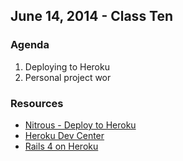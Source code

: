 ## June 14, 2014 - Class Ten

### Agenda
1. Deploying to Heroku
2. Personal project wor

### Resources
* [Nitrous - Deploy to Heroku](http://help.nitrous.io/heroku/)
* [Heroku Dev Center](https://devcenter.heroku.com/)
* [Rails 4 on Heroku](https://devcenter.heroku.com/articles/getting-started-with-rails4)

